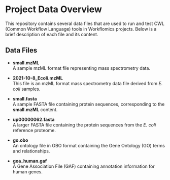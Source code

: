 # Project Data Overview

This repository contains several data files that are used to run and test CWL (Common Workflow Language) tools in Workflomics projects. 
Below is a brief description of each file and its content.

## Data Files

- **small.mzML**  
  A sample mzML format file representing mass spectrometry data.
  
- **2021-10-8_Ecoli.mzML**  
  This file is an mzML format mass spectrometry data file derived from *E. coli* samples.

- **small.fasta**  
  A sample FASTA file containing protein sequences, corresponding to the **small.mzML** content.

- **up00000062.fasta**  
  A larger FASTA file containing the protein sequences from the *E. coli* reference proteome. 

- **go.obo**  
  An ontology file in OBO format containing the Gene Ontology (GO) terms and relationships. 

- **goa_human.gaf**  
  A Gene Association File (GAF) containing annotation information for human genes.
